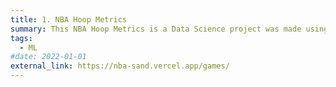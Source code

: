 ```yaml
---
title: 1. NBA Hoop Metrics
summary: This NBA Hoop Metrics is a Data Science project was made using python. It works with datsets collected from various sources like APIs and CSV files to scrape websites for useful data.
tags:
  - ML
#date: 2022-01-01
external_link: https://nba-sand.vercel.app/games/
---
```

